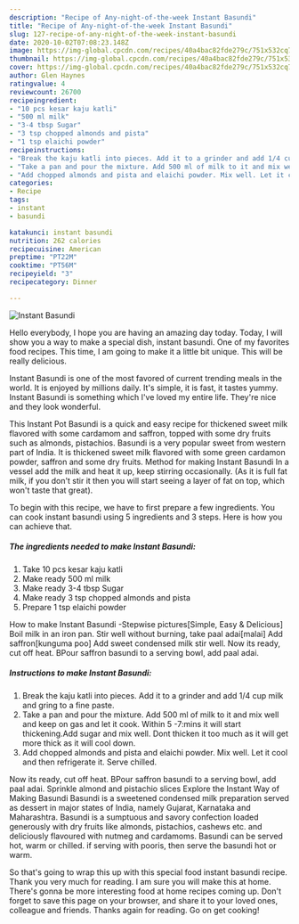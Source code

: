 ```yaml
---
description: "Recipe of Any-night-of-the-week Instant Basundi"
title: "Recipe of Any-night-of-the-week Instant Basundi"
slug: 127-recipe-of-any-night-of-the-week-instant-basundi
date: 2020-10-02T07:08:23.148Z
image: https://img-global.cpcdn.com/recipes/40a4bac82fde279c/751x532cq70/instant-basundi-recipe-main-photo.jpg
thumbnail: https://img-global.cpcdn.com/recipes/40a4bac82fde279c/751x532cq70/instant-basundi-recipe-main-photo.jpg
cover: https://img-global.cpcdn.com/recipes/40a4bac82fde279c/751x532cq70/instant-basundi-recipe-main-photo.jpg
author: Glen Haynes
ratingvalue: 4
reviewcount: 26700
recipeingredient:
- "10 pcs kesar kaju katli"
- "500 ml milk"
- "3-4 tbsp Sugar"
- "3 tsp chopped almonds and pista"
- "1 tsp elaichi powder"
recipeinstructions:
- "Break the kaju katli into pieces. Add it to a grinder and add 1/4 cup milk and gring to a fine paste."
- "Take a pan and pour the mixture. Add 500 ml of milk to it and mix well and keep on gas and let it cook. Within 5 -7:mins it will start thickening.Add sugar and mix well. Dont thicken it too much as it will get more thick as it will cool down."
- "Add chopped almonds and pista and elaichi powder. Mix well. Let it cool and then refrigerate it. Serve chilled."
categories:
- Recipe
tags:
- instant
- basundi

katakunci: instant basundi 
nutrition: 262 calories
recipecuisine: American
preptime: "PT22M"
cooktime: "PT56M"
recipeyield: "3"
recipecategory: Dinner

---
```



![Instant Basundi](https://img-global.cpcdn.com/recipes/40a4bac82fde279c/751x532cq70/instant-basundi-recipe-main-photo.jpg)

Hello everybody, I hope you are having an amazing day today. Today, I will show you a way to make a special dish, instant basundi. One of my favorites food recipes. This time, I am going to make it a little bit unique. This will be really delicious.

Instant Basundi is one of the most favored of current trending meals in the world. It is enjoyed by millions daily. It's simple, it is fast, it tastes yummy. Instant Basundi is something which I've loved my entire life. They're nice and they look wonderful.

This Instant Pot Basundi is a quick and easy recipe for thickened sweet milk flavored with some cardamom and saffron, topped with some dry fruits such as almonds, pistachios. Basundi is a very popular sweet from western part of India. It is thickened sweet milk flavored with some green cardamon powder, saffron and some dry fruits. Method for making Instant Basundi In a vessel add the milk and heat it up, keep stirring occasionally. (As it is full fat milk, if you don&#39;t stir it then you will start seeing a layer of fat on top, which won&#39;t taste that great).


To begin with this recipe, we have to first prepare a few ingredients. You can cook instant basundi using 5 ingredients and 3 steps. Here is how you can achieve that.

<!--inarticleads1-->

##### The ingredients needed to make Instant Basundi:

1. Take 10 pcs kesar kaju katli
1. Make ready 500 ml milk
1. Make ready 3-4 tbsp Sugar
1. Make ready 3 tsp chopped almonds and pista
1. Prepare 1 tsp elaichi powder


How to make Instant Basundi -Stepwise pictures[Simple, Easy &amp; Delicious] Boil milk in an iron pan. Stir well without burning, take paal adai[malai] Add saffron[kunguma poo] Add sweet condensed milk stir well. Now its ready, cut off heat. BPour saffron basundi to a serving bowl, add paal adai. 

<!--inarticleads2-->

##### Instructions to make Instant Basundi:

1. Break the kaju katli into pieces. Add it to a grinder and add 1/4 cup milk and gring to a fine paste.
1. Take a pan and pour the mixture. Add 500 ml of milk to it and mix well and keep on gas and let it cook. Within 5 -7:mins it will start thickening.Add sugar and mix well. Dont thicken it too much as it will get more thick as it will cool down.
1. Add chopped almonds and pista and elaichi powder. Mix well. Let it cool and then refrigerate it. Serve chilled.


Now its ready, cut off heat. BPour saffron basundi to a serving bowl, add paal adai. Sprinkle almond and pistachio slices Explore the Instant Way of Making Basundi Basundi is a sweetened condensed milk preparation served as dessert in major states of India, namely Gujarat, Karnataka and Maharashtra. Basundi is a sumptuous and savory confection loaded generously with dry fruits like almonds, pistachios, cashews etc. and deliciously flavoured with nutmeg and cardamoms. Basundi can be served hot, warm or chilled. if serving with pooris, then serve the basundi hot or warm. 

So that's going to wrap this up with this special food instant basundi recipe. Thank you very much for reading. I am sure you will make this at home. There's gonna be more interesting food at home recipes coming up. Don't forget to save this page on your browser, and share it to your loved ones, colleague and friends. Thanks again for reading. Go on get cooking!
